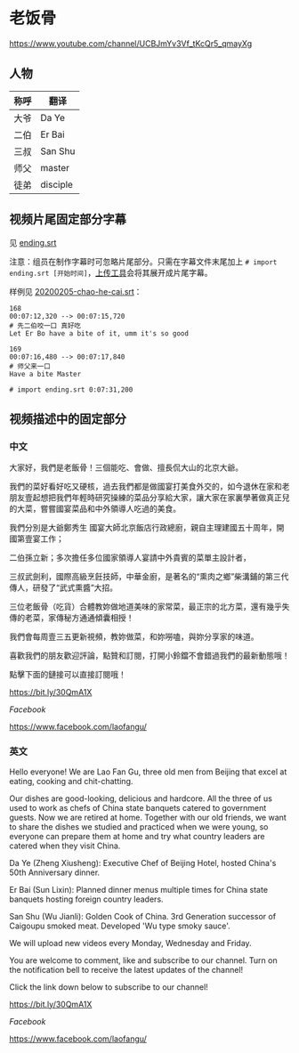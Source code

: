 # 老饭骨

https://www.youtube.com/channel/UCBJmYv3Vf_tKcQr5_qmayXg

## 人物

| 称呼 | 翻译 |
| ---- | ---- |
| 大爷 | Da Ye |
| 二伯 | Er Bai |
| 三叔 | San Shu |
| 师父 | master |
| 徒弟 | disciple |

## 视频片尾固定部分字幕

见 [ending.srt](ending.srt)

注意：组员在制作字幕时可忽略片尾部分。只需在字幕文件末尾加上 `# import ending.srt [开始时间]`，[上传工具](https://immoonancient.github.io/YTSubtitles/static/uploader.html)会将其展开成片尾字幕。

样例见 [20200205-chao-he-cai.srt](20200205-chao-he-cai.srt)：

```
168
00:07:12,320 --> 00:07:15,720
# 先二伯咬一口 真好吃
Let Er Bo have a bite of it, umm it's so good

169
00:07:16,480 --> 00:07:17,840
# 师父来一口
Have a bite Master

# import ending.srt 0:07:31,200
```

## 视频描述中的固定部分

### 中文

大家好，我們是老飯骨！三個能吃、會做、擅長侃大山的北京大爺。

我們的菜好看好吃又硬核，過去我們都是做國宴打美食外交的，如今退休在家和老朋友壹起想把我們年輕時研究操練的菜品分享給大家，讓大家在家裏學著做真正兒的大菜，嘗嘗國宴菜品和中外領導人吃過的美食。

我們分別是大爺鄭秀生 國宴大師北京飯店行政總廚，親自主理建國五十周年，開國第壹宴工作；

二伯孫立新；多次擔任多位國家領導人宴請中外貴賓的菜單主設計者，

三叔武劍利，國際高級烹飪技師，中華金廚，是著名的“熏肉之鄉”柴溝鋪的第三代傳人，研發了“武式熏醬”大招。

三位老飯骨（吃貨）合體教妳做地道美味的家常菜，最正宗的北方菜，還有幾乎失傳的老菜，家傳秘方通通傾囊相授！

我們會每周壹三五更新視頻，教妳做菜，和妳嘮嗑，與妳分享家的味道。

喜歡我們的朋友歡迎評論，點贊和訂閱，打開小鈴鐺不會錯過我們的最新動態哦！

點擊下面的鏈接可以直接訂閱哦！

https://bit.ly/30QmA1X

*Facebook*

https://www.facebook.com/laofangu/

### 英文

Hello everyone! We are Lao Fan Gu, three old men from Beijing that excel at eating, cooking and chit-chatting.

Our dishes are good-looking, delicious and hardcore. All the three of us used to work as chefs of China state banquets catered to government guests. Now we are retired at home. Together with our old friends, we want to share the dishes we studied and practiced when we were young, so everyone can prepare them at home and try what country leaders are catered when they visit China.  

Da Ye (Zheng Xiusheng): Executive Chef of Beijing Hotel, hosted China's 50th Anniversary dinner.

Er Bai (Sun Lixin): Planned dinner menus multiple times for China state banquets hosting foreign country leaders.

San Shu (Wu Jianli):  Golden Cook of China. 3rd Generation successor of Caigoupu smoked meat. Developed 'Wu type smoky sauce'. 

We will upload new videos every Monday, Wednesday and Friday. 

You are welcome to comment, like and subscribe to our channel. Turn on the notification bell to receive the latest updates of the channel!

Click the link down below to subscribe to our channel!

https://bit.ly/30QmA1X

*Facebook*

https://www.facebook.com/laofangu/

